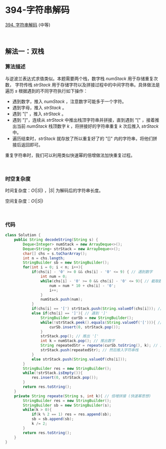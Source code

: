 # 394-字符串解码

[394. 字符串解码](https://leetcode.cn/problems/decode-string/) (中等)

<br />

## 解法一：双栈

### 算法描述

与逆波兰表达式求值类似。本题需要两个栈，数字栈 $numStack$ 用于存储重复次数， 字符传栈 $strStack$ 用于存储字符以及拼接过程中的中间字符串。具体做法是遍历 $s$ 根据遇到的不同字符执行如下操作：

- 遇到数字，推入 $numStack$ ，注意数字可能多于一个字符。
- 遇到字母，推入 $strStack$ 。
- 遇到 "[" ，推入 $strStack$ 。
- 遇到 "]"，连续从 $strStack$ 中推出栈顶字符串并拼接，直到遇到 "[" ，接着推出当前 $numStack$ 栈顶数字 $k$ ，将拼接好的字符串重复 $k$ 次后推入 $strStack$ 中。
- 遍历结束时，$strStack$ 就存放了所以重复好了的 "[]" 内的字符串，将他们拼接后返回即可。

重复字符串时，我们可以利用类似快速幂的倍增做法加快重复过程。

<br />

### 时空复杂度

时间复杂度：$O(|S|)$ ，$|S|$ 为解码后的字符串长度。

空间复杂度：$O(|S|)$

<br />

### 代码

```java
class Solution {
    public String decodeString(String s) {
        Deque<Integer> numStack = new ArrayDeque<>();
        Deque<String> strStack = new ArrayDeque<>();
        char[] chs = s.toCharArray();
        int n = chs.length;
        StringBuilder sb = new StringBuilder();
        for(int i = 0; i < n; i++){
            if(chs[i] - '0' >= 0 && chs[i] - '0' <= 9) { // 遇到数字
                int num = 0;
                while(chs[i] - '0' >= 0 && chs[i] - '0' <= 9){ // 截取数字
                    num = num * 10 + chs[i] - '0';
                    i++;
                }
                numStack.push(num);
            }
            if(chs[i] == '[') strStack.push(String.valueOf(chs[i])); // 遇到 '[' 推入字符串栈
            else if(chs[i] == ']'){ // 遇到 ']' 
                StringBuilder curSb = new StringBuilder();
                while(!strStack.peek().equals(String.valueOf('['))){ // 拼接 '[' 之前的字符串
                    curSb.insert(0, strStack.pop());
                }
                strStack.pop(); // 推出 '['
                int k = numStack.pop(); // 推出数字
                String repeatedStr = repeate(curSb.toString(), k); // 重复 k 次
                strStack.push(repeatedStr); // 然后推入字符串栈
            }
            else strStack.push(String.valueOf(chs[i]));
        }
        StringBuilder res = new StringBuilder();
        while(!strStack.isEmpty()){
            res.insert(0, strStack.pop());
        }
        return res.toString();
    }
    private String repeate(String s, int k){ // 倍增拼接 (快速幂思想)
        StringBuilder res = new StringBuilder();
        StringBuilder sb = new StringBuilder(s);
        while(k > 0){
            if(k % 2 == 1) res = res.append(sb);
            sb = sb.append(sb);
            k /= 2;
        }
        return res.toString();
    }
}
```

<br />

